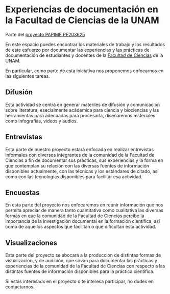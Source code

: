 # Experiencias de documentación en la Facultad de Ciencias de la UNAM

Parte del [proyecto PAPIME PE203625](https://github.com/lmichan/BIOliteraturaPE203625)

En este espacio puedes encontrar los materiales de trabajo y los resultados de este esfuerzo por documentar las experiencias y las prácticas de documentación de estudiantes y docentes de la [Facultad de Ciencias](https://www.fciencias.unam.mx) de la UNAM.

En particular, como parte de esta iniciativa nos proponemos enfocarnos en las siguientes tareas.

## Difusión

Esta actividad se centrá en generar materiles de difusión y comunicación sobre literatura, esecialmente acádemica para ciencia y biociencias y las herramientas para adecuadas para procesarla, diseñaremos msteriales como infografías, videos y audios.


## Entrevistas

Esta parte de nuestro proyecto estará enfocada en realizar entrevistas informales con diversos integrantes de la comunidad de la Facultad de Ciencias a fin de documentar sus prácticas, sus experiencias y la forma en que contemplan su relación con las diversas fuentes de información disponibles actualmente, con las técnicas y los estándares de citado, así como con las tecnologías disponibles para facilitar esa actividad.

## Encuestas

En esta parte del proyecto nos enfocaremos en reunir información que nos permita apreciar de manera tanto cuantitativa como cualitativa las diversas formas en que la comunidad de la Facultad de Ciencias percibe la importancia de la investigación documental en la formación científica, así como de aquellos aspectos que facilitan o que dificultan esta actividad.

## Visualizaciones

Esta parte del proyecto se abocará a la producción de distintas formas de visualización, y de audición, que sirvan para documentar las prácticas y experiencias de la comunidad de la Facultad de Ciencias con respecto a las distintas fuentes de información disponibles para la práctica científica.

Si estás interesadx en el proyecto o te interesa participar, no dudes en contactarnos.
